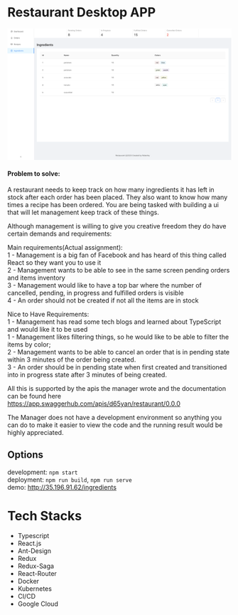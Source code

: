 # Restaurant Desktop APP

![Architecture Diagram](./public/img/demo.png)

#### Problem to solve:

A restaurant needs to keep track on how many ingredients it has left in stock after each order has been placed.
They also want to know how many times a recipe has been ordered.
You are being tasked with building a ui that will let management keep track of these things.

Although management is willing to give you creative freedom they do have certain demands and requirements:

Main requirements(Actual assignment): <br/>
1 - Management is a big fan of Facebook and has heard of this thing called React so they want you to use it<br/>
2 - Management wants to be able to see in the same screen pending orders and items inventory<br/>
3 - Management would like to have a top bar where the number of cancelled, pending, in progress and fulfilled orders is visible<br/>
4 - An order should not be created if not all the items are in stock<br/>

Nice to Have Requirements:<br/>
1 - Management has read some tech blogs and learned about TypeScript and would like it to be used<br/>
1 - Management likes filtering things, so he would like to be able to filter the items by color;<br/>
2 - Management wants to be able to cancel an order that is in pending state within 3 minutes of the order being created.<br/>
3 - An order should be in pending state when first created and transitioned into in progress state after 3 minutes of being created.<br/>

All this is supported by the apis the manager wrote and the documentation can be found here
https://app.swaggerhub.com/apis/d65yan/restaurant/0.0.0

The Manager does not have a development environment so anything you can do to make it easier to view the code and the running result would be highly appreciated.

## Options
development: `npm start` <br/>
deployment: `npm run build`, `npm run serve` <br/>
demo: http://35.196.91.62/ingredients

# Tech Stacks
<ul>
    <li>Typescript</li>
    <li>React.js</li>
    <li>Ant-Design</li>
    <li>Redux</li>
    <li>Redux-Saga</li>
    <li>React-Router</li>
    <li>Docker</li>
    <li>Kubernetes</li>
    <li>CI/CD</li>
    <li>Google Cloud</li>
</ul>
